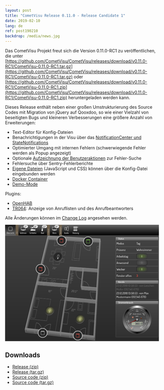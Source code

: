 ```yaml
---
layout: post
title: "CometVisu Release 0.11.0 - Release Candidate 1"
date: 2019-02-10
lang: de
ref: post190210
backdrop: /media/news.jpg
---
```


Das CometVisu Projekt freut sich die Version 0.11.0-RC1 zu veröffentlichen, die unter 
[https://github.com/CometVisu/CometVisu/releases/download/v0.11.0-RC1/CometVisu-0.11.0-RC1.tar.gz](https://github.com/CometVisu/CometVisu/releases/download/v0.11.0-RC1/CometVisu-0.11.0-RC1.tar.gz)
oder 
[https://github.com/CometVisu/CometVisu/releases/download/v0.11.0-RC1/CometVisu-0.11.0-RC1.zip](https://github.com/CometVisu/CometVisu/releases/download/v0.11.0-RC1/CometVisu-0.11.0-RC1.zip)
heruntergeladen werden kann.

Dieses Release enthält neben einer großen Umstrukturierung des Source Codes mit
Migration von jQuery auf Qooxdoo, so wie einer Vielzahl von beseitigten Bugs und
kleineren Verbesserungen eine größere Anzahl von Erweiterungen:
* Text-Editor für Konfig-Dateien
* Benachrichtigungen in der Visu über das [NotificationCenter und 
  StateNotifications](https://www.cometvisu.org/CometVisu/de/latest/manual/config/notifications.html)
* Optimierter Umgang mit internen Fehlern (schwerwiegende Fehler werden als Popup angezeigt)
* Optionale [Aufzeichnung der 
  Benutzeraktionen](https://www.cometvisu.org/CometVisu/de/latest/manual/colab/index.html#fehlerberichte-mit-log-dateien)
  zur Fehler-Suche
* Fehlersuche über Sentry-Fehlerberichte
* [Eigene Dateien](https://www.cometvisu.org/CometVisu/de/latest/manual/config/xml-format.html#zusatzliche-dateien-einbinden)
  (JavaScript und CSS) können über die Konfig-Datei eingebunden werden
* [Docker Container](http://www.cometvisu.org/CometVisu/de/latest/manual/install/docker.html)
* [Demo-Mode](https://www.cometvisu.org/CometVisu/de/latest/demo/)

Plugins:
* [OpenHAB](https://www.cometvisu.org/CometVisu/de/latest/manual/config/widgets/plugins/openhab/index.html)
* [TR064](https://www.cometvisu.org/CometVisu/de/latest/manual/config/widgets/plugins/tr064/index.html): 
  Anzeige von Anruflisten und des Anrufbeantworters

Alle Änderungen können im 
[Change Log](https://raw.githubusercontent.com/CometVisu/CometVisu/v0.11.0-RC1/ChangeLog)
angesehen werden.

![Demo Mode](/media/posts/190204_screenshot_demomode.png)

Downloads
---------

* [Release (zip)](https://github.com/CometVisu/CometVisu/releases/download/v0.11.0-RC1/CometVisu-0.11.0-RC1.zip)
* [Release (tar.gz)](https://github.com/CometVisu/CometVisu/releases/download/v0.11.0-RC1/CometVisu-0.11.0-RC1.tar.gz)
* [Source code (zip)](https://github.com/CometVisu/CometVisu/archive/v0.11.0-RC1.zip)
* [Source code (tar.gz)](https://github.com/CometVisu/CometVisu/archive/v0.11.0-RC1.tar.gz)